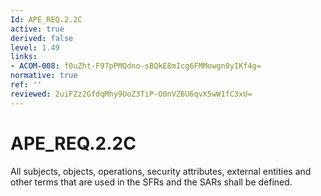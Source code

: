 ```yaml
---
Id: APE_REQ.2.2C
active: true
derived: false
level: 1.49
links:
- ACOM-008: f0uZht-F97pPMQdno-sBQkE8mIcg6FMMowgn0yIKf4g=
normative: true
ref: ''
reviewed: 2uiFZz2GfdqMhy9UoZ3TiP-O0nVZ6U6qvX5wW1fC3xU=
---
```


# APE_REQ.2.2C

All subjects, objects, operations, security attributes, external entities and other terms that are used in the SFRs and the SARs shall be defined.